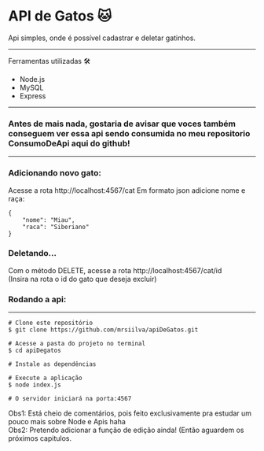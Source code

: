 <h1>API de Gatos 🐱</h1>

Api simples, onde é possível cadastrar e deletar gatinhos.<hr>
Ferramentas utilizadas 🛠
<ul>
  <li>Node.js</li>
  <li>MySQL</li>
  <li>Express</li>
</ul>
<hr>

<h3>Antes de mais nada, gostaria de avisar que voces também conseguem ver essa api sendo consumida no meu repositorio ConsumoDeApi aqui do github!</h3>
<hr>

<h3>Adicionando novo gato:</h3>
Acesse a rota http://localhost:4567/cat
Em formato json adicione nome e raça:

```
{
    "nome": "Miau",
    "raca": "Siberiano"
}
```

<h3>Deletando...</h3>
Com o método DELETE, acesse a rota http://localhost:4567/cat/id<br>
(Insira na rota o id do gato que deseja excluir)

<h3>Rodando a api:</h3>
<hr>

```
# Clone este repositório
$ git clone https://github.com/mrsiilva/apiDeGatos.git

# Acesse a pasta do projeto no terminal
$ cd apiDegatos

# Instale as dependências

# Execute a aplicação
$ node index.js

# O servidor iniciará na porta:4567
```

Obs1: Está cheio de comentários, pois feito exclusivamente pra estudar um pouco mais sobre Node e Apis haha<br>
Obs2: Pretendo adicionar a função de edição ainda! (Então aguardem os próximos capitulos.
